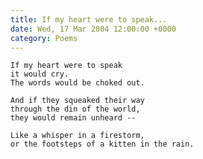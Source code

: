```yaml
---
title: If my heart were to speak...
date: Wed, 17 Mar 2004 12:00:00 +0000
category: Poems
---
```


    If my heart were to speak  
    it would cry.  
    The words would be choked out.

    And if they squeaked their way  
    through the din of the world,  
    they would remain unheard --

    Like a whisper in a firestorm,  
    or the footsteps of a kitten in the rain.


